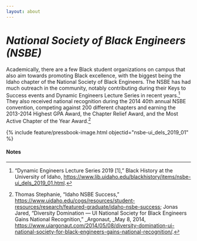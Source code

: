 ```yaml
---
layout: about
---
```

# _National Society of Black Engineers (NSBE)_ ##

Academically, there are a few Black student organizations on campus that also aim towards promoting Black excellence, with the biggest being the Idaho chapter of the National Society of Black Engineers. The NSBE has had much outreach in the community, notably contributing during their Keys to Success events and Dynamic Engineers Lecture Series in recent years.[^164] They also received national recognition during the 2014 40th annual NSBE convention, competing against 200 different chapters and earning the 2013-2014 Highest GPA Award, the Chapter Relief Award, and the Most Active Chapter of the Year Award.[^165]  

{% include feature/pressbook-image.html objectid="nsbe-ui_dels_2019_01" %}


#### Notes ####

[^164]:
     “Dynamic Engineers Lecture Series 2019 [1],” Black History at the University of Idaho, <https://www.lib.uidaho.edu/blackhistory/items/nsbe-ui_dels_2019_01.html>.

[^165]:
     Thomas Stephanie, “Idaho NSBE Success,” https://www.uidaho.edu/cogs/resources/student-resources/research/featured-graduate/idaho-nsbe-success;  Jonas Jared, “Diversity Domination — UI National Society for Black Engineers Gains National Recognition,” _Argonaut, _May 8, 2014, <https://www.uiargonaut.com/2014/05/08/diversity-domination-ui-national-society-for-black-engineers-gains-national-recognition/>.